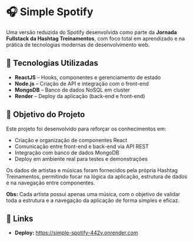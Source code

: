 # 🎧 Simple Spotify

Uma versão reduzida do Spotify desenvolvida como parte da **Jornada Fullstack da Hashtag Treinamentos**, com foco total em aprendizado e na prática de tecnologias modernas de desenvolvimento web.

## 🚀 Tecnologias Utilizadas

- **ReactJS** – Hooks, componentes e gerenciamento de estado
- **Node.js** – Criação de API e integração com o front-end
- **MongoDB** – Banco de dados NoSQL em cluster
- **Render** – Deploy da aplicação (back-end e front-end)

## 🎯 Objetivo do Projeto

Este projeto foi desenvolvido para reforçar os conhecimentos em:

- Criação e organização de componentes React
- Comunicação entre front-end e back-end via API REST
- Integração com banco de dados MongoDB
- Deploy em ambiente real para testes e demonstrações

Os dados de artistas e músicas foram fornecidos pela própria Hashtag Treinamentos, permitindo focar na lógica da aplicação, estrutura de dados e na navegação entre componentes.

**Obs:** Cada artista possui apenas uma música, com o objetivo de validar toda a estrutura e a navegação da aplicação de forma simples e eficaz.

## 🔗 Links

- **Deploy:** https://simple-spotify-442v.onrender.com



